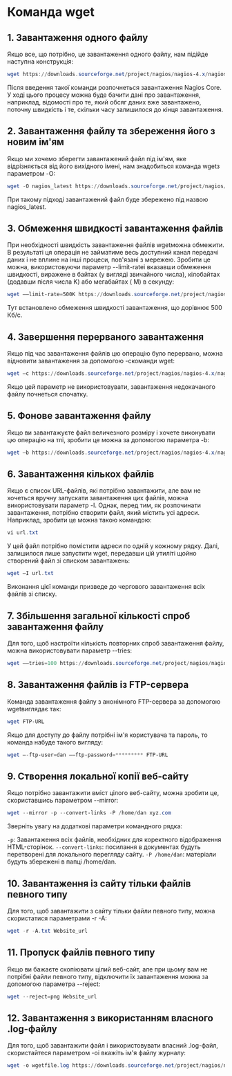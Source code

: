 # Команда wget

## 1. Завантаження одного файлу

Якщо все, що потрібно, це завантаження одного файлу, нам підійде наступна конструкція:

```powershell
wget https://downloads.sourceforge.net/project/nagios/nagios-4.x/nagios-4.3.1/nagios-4.3.1.tar.gz?r=&ts=1489637334&use_mirror=excellmedia
```
Після введення такої команди розпочнеться завантаження Nagios Core. У ході цього процесу можна буде бачити дані про завантаження, наприклад, відомості про те, який обсяг даних вже завантажено, поточну швидкість і те, скільки часу залишилося до кінця завантаження.

## 2. Завантаження файлу та збереження його з новим ім'ям

Якщо ми хочемо зберегти завантажений файл під ім'ям, яке відрізняється від його вихідного імені, нам знадобиться команда wgetз параметром -O:

```powershell
wget -O nagios_latest https://downloads.sourceforge.net/project/nagios/nagios-4.x/nagios-4.3.1/nagios-4.3.1.tar.gz?r=&ts=1489637334&use_mirror=excellmedia
```
При такому підході завантажений файл буде збережено під назвою nagios_latest.

## 3. Обмеження швидкості завантаження файлів

При необхідності швидкість завантаження файлів wgetможна обмежити. В результаті ця операція не займатиме весь доступний канал передачі даних і не вплине на інші процеси, пов'язані з мережею. Зробити це можна, використовуючи параметр --limit-rateі вказавши обмеження швидкості, виражене в байтах (у вигляді звичайного числа), кілобайтах (додавши після числа K) або мегабайтах ( M) в секунду:
```powershell
wget ––limit-rate=500K https://downloads.sourceforge.net/project/nagios/nagios-4.x/nagios-4.3.1/nagios-4.3.1.tar.gz?r=&ts=1489637334&use_mirror=excellmedia
```
Тут встановлено обмеження швидкості завантаження, що дорівнює 500 Кб/с.

## 4. Завершення перерваного завантаження

Якщо під час завантаження файлів цю операцію було перервано, можна відновити завантаження за допомогою -cкоманди wget:
```powershell
wget –c https://downloads.sourceforge.net/project/nagios/nagios-4.x/nagios-4.3.1/nagios-4.3.1.tar.gz?r=&ts=1489637334&use_mirror=excellmedia
```
Якщо цей параметр не використовувати, завантаження недокачаного файлу почнеться спочатку.

## 5. Фонове завантаження файлу

Якщо ви завантажуєте файл величезного розміру і хочете виконувати цю операцію на тлі, зробити це можна за допомогою параметра -b:

```powershell
wget –b https://downloads.sourceforge.net/project/nagios/nagios-4.x/nagios-4.3.1/nagios-4.3.1.tar.gz?r=&ts=1489637334&use_mirror=excellmedia
```

## 6. Завантаження кількох файлів

Якщо є список URL-файлів, які потрібно завантажити, але вам не хочеться вручну запускати завантаження цих файлів, можна використовувати параметр -I. Однак, перед тим, як розпочинати завантаження, потрібно створити файл, який містить усі адреси. Наприклад, зробити це можна такою командою:
```powershell
vi url.txt
```
У цей файл потрібно помістити адреси по одній у кожному рядку. Далі, залишилося лише запустити wget, передавши цій утиліті щойно створений файл зі списком завантажень:
```powershell
wget –I url.txt
```
Виконання цієї команди призведе до чергового завантаження всіх файлів зі списку.

## 7. Збільшення загальної кількості спроб завантаження файлу

Для того, щоб настроїти кількість повторних спроб завантаження файлу, можна використовувати параметр --tries:
```powershell
wget ––tries=100 https://downloads.sourceforge.net/project/nagios/nagios-4.x/nagios-4.3.1/nagios-4.3.1.tar.gz?r=&ts=1489637334&use_mirror=excellmedia
```
## 8. Завантаження файлів із FTP-сервера

Команда завантаження файлу з анонімного FTP-сервера за допомогою wgetвиглядає так:
```powershell
wget FTP-URL
```
Якщо для доступу до файлу потрібні ім'я користувача та пароль, то команда набуде такого вигляду:
```powershell
wget –-ftp-user=dan ––ftp-password=********* FTP-URL
```
## 9. Створення локальної копії веб-сайту

Якщо потрібно завантажити вміст цілого веб-сайту, можна зробити це, скориставшись параметром --mirror:
```powershell
wget --mirror -p --convert-links -P /home/dan xyz.com
```
Зверніть увагу на додаткові параметри командного рядка:

`-p`: Завантаження всіх файлів, необхідних для коректного відображення HTML-сторінок.
`--convert-links`: посилання в документах будуть перетворені для локального перегляду сайту.
`-P /home/dan`: матеріали будуть збережені в папці /home/dan.

## 10. Завантаження із сайту тільки файлів певного типу

Для того, щоб завантажити з сайту тільки файли певного типу, можна скористатися параметрами -r -A:
```powershell
wget -r -A.txt Website_url
```
## 11. Пропуск файлів певного типу

Якщо ви бажаєте скопіювати цілий веб-сайт, але при цьому вам не потрібні файли певного типу, відключити їх завантаження можна за допомогою параметра --reject:
```powershell
wget --reject=png Website_url
```
## 12. Завантаження з використанням власного .log-файлу

Для того, щоб завантажити файл і використовувати власний .log-файл, скористайтеся параметром -oі вкажіть ім'я файлу журналу:
```powershell
wget -o wgetfile.log https://downloads.sourceforge.net/project/nagios/nagios-4.x/nagios-4.3.1/nagios-4.3.1.tar.gz?r=&ts=1489637334&use_mirror=excellmedia
```

